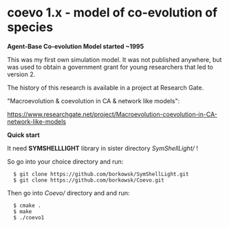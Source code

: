 # coevo 1.x - model of co-evolution of species

**Agent-Base Co-evolution Model started ~1995**

This was my first own simulation model. It was not published anywhere, but was used to obtain a government grant for young researchers that led to version 2. 

The history of this research is available in a project at Research Gate.

"Macroevolution & coevolution in CA & network like models":

https://www.researchgate.net/project/Macroevolution-coevolution-in-CA-network-like-models


**Quick start**

It need __SYMSHELLLIGHT__ library in sister directory _SymShellLight/_ !

So go into your choice directory and run:

```console
  $ git clone https://github.com/borkowsk/SymShellLight.git
  $ git clone https://github.com/borkowsk/Coevo.git
```

Then go into _Coevo/_ directory and and run:

```console
  $ cmake .
  $ make
  $ ./coevo1
```
